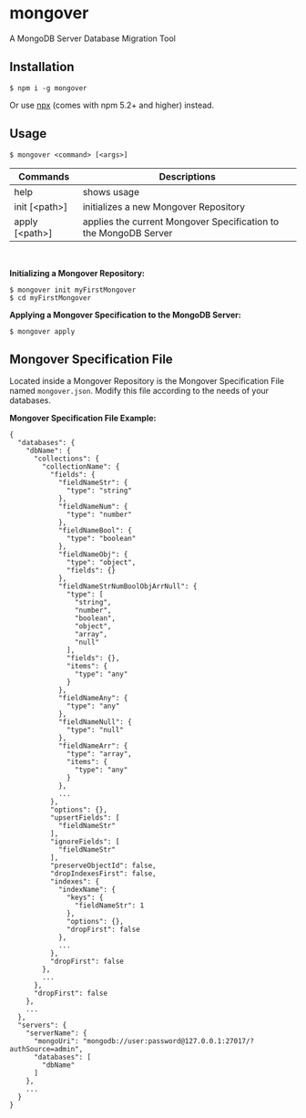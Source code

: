 # mongover
A MongoDB Server Database Migration Tool

## Installation
```shell
$ npm i -g mongover
```
Or use [npx](https://medium.com/@ma1ybekatz/introducing-npx-an-npm-package-runner-55f7d4bd282b) (comes with npm 5.2+ and higher) instead.

## Usage
```shell
$ mongover <command> [<args>]
```

| Commands          | Descriptions                                                     |
| ----------------- | ---------------------------------------------------------------- |
| help              | shows usage                                                      |
| init [&lt;path>]  | initializes a new Mongover Repository                            |
| apply [&lt;path>] | applies the current Mongover Specification to the MongoDB Server |

<br/>

**Initializing a Mongover Repository:**
```shell
$ mongover init myFirstMongover
$ cd myFirstMongover
```

**Applying a Mongover Specification to the MongoDB Server:**
```shell
$ mongover apply
```

## Mongover Specification File
Located inside a Mongover Repository is the Mongover Specification File named `mongover.json`. Modify this file according to the needs of your databases.

**Mongover Specification File Example:**
```json5
{
  "databases": {
    "dbName": {
      "collections": {
        "collectionName": {
          "fields": {
            "fieldNameStr": {
              "type": "string"
            },
            "fieldNameNum": {
              "type": "number"
            },
            "fieldNameBool": {
              "type": "boolean"
            },
            "fieldNameObj": {
              "type": "object",
              "fields": {}
            },
            "fieldNameStrNumBoolObjArrNull": {
              "type": [
                "string",
                "number",
                "boolean",
                "object",
                "array",
                "null"
              ],
              "fields": {},
              "items": {
                "type": "any"
              }
            },
            "fieldNameAny": {
              "type": "any"
            },
            "fieldNameNull": {
              "type": "null"
            },
            "fieldNameArr": {
              "type": "array",
              "items": {
                "type": "any"
              }
            },
            ...
          },
          "options": {},
          "upsertFields": [
            "fieldNameStr"
          ],
          "ignoreFields": [
            "fieldNameStr"
          ],
          "preserveObjectId": false,
          "dropIndexesFirst": false,
          "indexes": {
            "indexName": {
              "keys": {
                "fieldNameStr": 1
              },
              "options": {},
              "dropFirst": false
            },
            ...
          },
          "dropFirst": false
        },
        ...
      },
      "dropFirst": false
    },
    ...
  },
  "servers": {
    "serverName": {
      "mongoUri": "mongodb://user:password@127.0.0.1:27017/?authSource=admin",
      "databases": [
        "dbName"
      ]
    },
    ...
  }
}
```